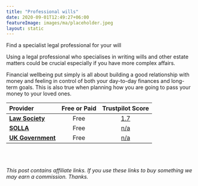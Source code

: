 ```yaml
---
title: "Professional wills"
date: 2020-09-01T12:49:27+06:00
featureImage: images/ma/placeholder.jpeg
layout: static
---
```


Find a specialist legal professional for your will

Using a legal professional who specialises in writing wills and other estate matters could be crucial especially if you have more complex affairs.

Financial wellbeing put simply is all about building a good relationship with money and feeling in control of both your day-to-day finances and long-term goals. This is also true when planning how you are going to pass your money to your loved ones.

| Provider      | Free or Paid  |  Trustpilot Score  |
| :-----------          | :--------------:      |  :--------------:         |
| [**Law Society**](https://solicitors.lawsociety.org.uk/search/results?UmbrellaLegalIssue=LIUPCW&Pro=False) | Free | [1.7](https://www.trustpilot.com/review/www.lawsociety.org.uk) | 
| [**SOLLA**](https://societyoflaterlifeadvisers.co.uk/) | Free | [n/a](n/a) | 
| [**UK Government**](https://www.gov.uk/make-will) | Free | [n/a](n/a) | 
  

<br/><br/>

*This post contains affiliate links. If you use these links to buy something we may
earn a commission. Thanks.*






